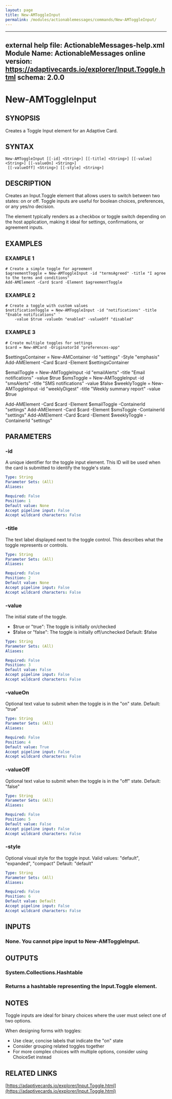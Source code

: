```yaml
---
layout: page
title: New-AMToggleInput
permalink: /modules/actionablemessages/commands/New-AMToggleInput/
---
```


---
external help file: ActionableMessages-help.xml
Module Name: ActionableMessages
online version: https://adaptivecards.io/explorer/Input.Toggle.html
schema: 2.0.0
---

# New-AMToggleInput

## SYNOPSIS
Creates a Toggle Input element for an Adaptive Card.

## SYNTAX

```
New-AMToggleInput [[-id] <String>] [[-title] <String>] [[-value] <String>] [[-valueOn] <String>]
 [[-valueOff] <String>] [[-style] <String>]
```

## DESCRIPTION
Creates an Input.Toggle element that allows users to switch between two states: on or off.
Toggle inputs are useful for boolean choices, preferences, or any yes/no decision.

The element typically renders as a checkbox or toggle switch depending on the host
application, making it ideal for settings, confirmations, or agreement inputs.

## EXAMPLES

### EXAMPLE 1
```
# Create a simple toggle for agreement
$agreementToggle = New-AMToggleInput -id "termsAgreed" -title "I agree to the terms and conditions"
Add-AMElement -Card $card -Element $agreementToggle
```

### EXAMPLE 2
```
# Create a toggle with custom values
$notificationToggle = New-AMToggleInput -id "notifications" -title "Enable notifications" `
    -value $true -valueOn "enabled" -valueOff "disabled"
```

### EXAMPLE 3
```
# Create multiple toggles for settings
$card = New-AMCard -OriginatorId "preferences-app"
```

$settingsContainer = New-AMContainer -Id "settings" -Style "emphasis"
Add-AMElement -Card $card -Element $settingsContainer

$emailToggle = New-AMToggleInput -id "emailAlerts" -title "Email notifications" -value $true
$smsToggle = New-AMToggleInput -id "smsAlerts" -title "SMS notifications" -value $false
$weeklyToggle = New-AMToggleInput -id "weeklyDigest" -title "Weekly summary report" -value $true

Add-AMElement -Card $card -Element $emailToggle -ContainerId "settings"
Add-AMElement -Card $card -Element $smsToggle -ContainerId "settings"
Add-AMElement -Card $card -Element $weeklyToggle -ContainerId "settings"

## PARAMETERS

### -id
A unique identifier for the toggle input element.
This ID will be used when the card
is submitted to identify the toggle's state.

```yaml
Type: String
Parameter Sets: (All)
Aliases:

Required: False
Position: 1
Default value: None
Accept pipeline input: False
Accept wildcard characters: False
```

### -title
The text label displayed next to the toggle control.
This describes what the toggle
represents or controls.

```yaml
Type: String
Parameter Sets: (All)
Aliases:

Required: False
Position: 2
Default value: None
Accept pipeline input: False
Accept wildcard characters: False
```

### -value
The initial state of the toggle.
- $true or "true": The toggle is initially on/checked
- $false or "false": The toggle is initially off/unchecked
Default: $false

```yaml
Type: String
Parameter Sets: (All)
Aliases:

Required: False
Position: 3
Default value: False
Accept pipeline input: False
Accept wildcard characters: False
```

### -valueOn
Optional text value to submit when the toggle is in the "on" state.
Default: "true"

```yaml
Type: String
Parameter Sets: (All)
Aliases:

Required: False
Position: 4
Default value: True
Accept pipeline input: False
Accept wildcard characters: False
```

### -valueOff
Optional text value to submit when the toggle is in the "off" state.
Default: "false"

```yaml
Type: String
Parameter Sets: (All)
Aliases:

Required: False
Position: 5
Default value: False
Accept pipeline input: False
Accept wildcard characters: False
```

### -style
Optional visual style for the toggle input.
Valid values: "default", "expanded", "compact"
Default: "default"

```yaml
Type: String
Parameter Sets: (All)
Aliases:

Required: False
Position: 6
Default value: Default
Accept pipeline input: False
Accept wildcard characters: False
```

## INPUTS

### None. You cannot pipe input to New-AMToggleInput.
## OUTPUTS

### System.Collections.Hashtable
### Returns a hashtable representing the Input.Toggle element.
## NOTES
Toggle inputs are ideal for binary choices where the user must select one of two options.

When designing forms with toggles:
- Use clear, concise labels that indicate the "on" state
- Consider grouping related toggles together
- For more complex choices with multiple options, consider using ChoiceSet instead

## RELATED LINKS

[https://adaptivecards.io/explorer/Input.Toggle.html](https://adaptivecards.io/explorer/Input.Toggle.html)


